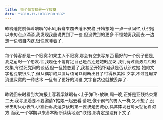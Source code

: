 ```yaml
---
title: 每个博客都是一个寂寞
date: "2010-12-18T00:00:00Z"
---
```

昨晚睡觉前伴着嗖嗖的小风,我翻来覆去睡不安稳,开始想她.一点一点回忆,认识她以来的点点滴滴,我发现我虽说做到了一些,但没做到的更多.不怪她离我而去.一边想一边暗自内疚,很快就睡着了.

* * *

每个博客都是一个寂寞.如果主人不寂寞,哪会有空来写东西.最好的一个例子便是,我之前的一个朋友.但我现在不能肯定自己是否还是她的朋友,我们有过轰轰烈烈的交集,有过死党间的谈话,但一旦她恋爱了,我甚至开始怀疑我是否认识过她.她的文字也荒废很久了,但从偶尔的只言片语可以判断出日子过得很美妙.文字,不过是用来消遣寂寞的一种艺术.一旦有了更好的消遣,文字自然也就被丢弃了.

* * *

昨晚回来时看到大海报上写着梁銶琚有<让子弹飞>放映,周一晚,正好是亚残结束第二天.我寻思着要不要邀请Y姑娘一起去看.请吧,像个霸气的男人一样;又不想了,没来由的灰心丧气.小猫告诉我追女孩的第一要诀是要诚心,具体体现在每天惦记着对方.而我,一个学期以来基本断断续续地跟Y联络.那肯定是没有下文了.